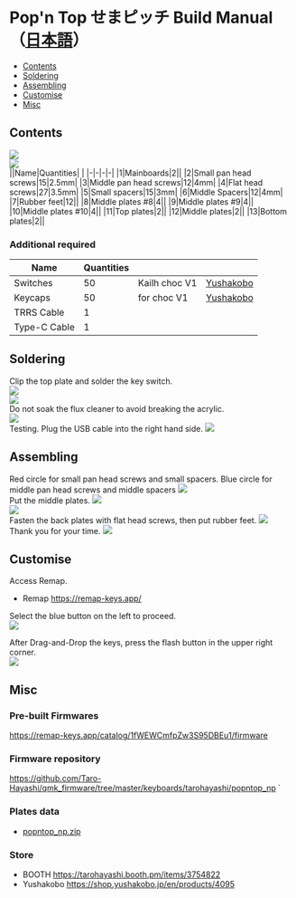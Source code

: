 # Pop'n Top せまピッチ Build Manual（[日本語](https://github.com/Taro-Hayashi/Pop-n-top-NarrowPitch/blob/main/README.md)）
- [Contents](#Contents)
- [Soldering](#Soldering)
- [Assembling](#Assembling)
- [Customise](#Customise)
- [Misc](#Misc)

## Contents
![](img/IMG_6826.jpg)  
![](img/IMG_6830.jpg)  
||Name|Quantities| |
|-|-|-|-|
|1|Mainboards|2||
|2|Small pan head screws|15|2.5mm|
|3|Middle pan head screws|12|4mm|
|4|Flat head screws|27|3.5mm|
|5|Small spacers|15|3mm|
|6|Middle Spacers|12|4mm|
|7|Rubber feet|12||
|8|Middle plates #8|4||
|9|Middle plates #9|4||
|10|Middle plates #10|4||
|11|Top plates|2||
|12|Middle plates|2||
|13|Bottom plates|2||

### Additional required
|Name|Quantities|||
|-|-|-|-|
|Switches|50|Kailh choc V1|[Yushakobo](https://shop.yushakobo.jp/en/products/pg1350)|
|Keycaps|50|for choc V1|[Yushakobo](https://shop.yushakobo.jp/en/collections/keycaps/For-Choc-v1)|
|TRRS Cable|1|||
|Type-C Cable|1|||

## Soldering
Clip the top plate and solder the key switch.  
![](img/IMG_6367.jpg)  
![](img/IMG_6964.jpg)  
Do not soak the flux cleaner to avoid breaking the acrylic.  
![](img/IMG_6556.jpg)  
Testing. Plug the USB cable into the right hand side.
![](img/IMG_6399.jpg)  

## Assembling
Red circle for small pan head screws and small spacers. Blue circle for middle pan head screws and middle spacers
![](img/IMG_6560.jpg)  
Put the middle plates.
![](img/IMG_6567.jpg)  
![](img/IMG_6835.jpg)  
Fasten the back plates with flat head screws, then put rubber feet.
![](img/IMG_6713.jpg)  
Thank you for your time.
![](img/IMG_6576.jpg)  

## Customise
Access Remap.  
- Remap https://remap-keys.app/

Select the blue button on the left to proceed.  
![](img/remap1.png)  

After Drag-and-Drop the keys, press the flash button in the upper right corner.  
![](img/remap2.png)  


## Misc
### Pre-built Firmwares
https://remap-keys.app/catalog/1fWEWCmfpZw3S95DBEu1/firmware

### Firmware repository
https://github.com/Taro-Hayashi/qmk_firmware/tree/master/keyboards/tarohayashi/popntop_np
`
### Plates data
- [popntop_np.zip](https://github.com/Taro-Hayashi/Pop-n-top-NarrowPitch/releases/latest/download/popntop_np.zip)

### Store
- BOOTH https://tarohayashi.booth.pm/items/3754822
- Yushakobo https://shop.yushakobo.jp/en/products/4095
